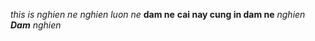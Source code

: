 *this is nghien ne* 
_nghien luon ne_
**dam ne**
__cai nay cung in dam ne__
_nghien __Dam__ nghien_
